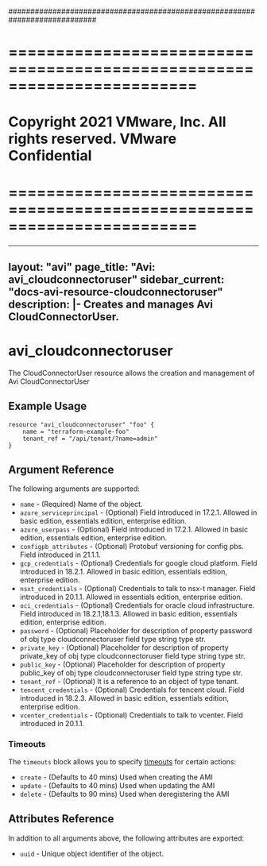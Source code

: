 ############################################################################
# ========================================================================
# Copyright 2021 VMware, Inc.  All rights reserved. VMware Confidential
# ========================================================================
###

<!--
    Copyright 2021 VMware, Inc.
    SPDX-License-Identifier: Mozilla Public License 2.0
-->
---
layout: "avi"
page_title: "Avi: avi_cloudconnectoruser"
sidebar_current: "docs-avi-resource-cloudconnectoruser"
description: |-
  Creates and manages Avi CloudConnectorUser.
---

# avi_cloudconnectoruser

The CloudConnectorUser resource allows the creation and management of Avi CloudConnectorUser

## Example Usage

```hcl
resource "avi_cloudconnectoruser" "foo" {
    name = "terraform-example-foo"
    tenant_ref = "/api/tenant/?name=admin"
}
```

## Argument Reference

The following arguments are supported:

* `name` - (Required) Name of the object.
* `azure_serviceprincipal` - (Optional) Field introduced in 17.2.1. Allowed in basic edition, essentials edition, enterprise edition.
* `azure_userpass` - (Optional) Field introduced in 17.2.1. Allowed in basic edition, essentials edition, enterprise edition.
* `configpb_attributes` - (Optional) Protobuf versioning for config pbs. Field introduced in 21.1.1.
* `gcp_credentials` - (Optional) Credentials for google cloud platform. Field introduced in 18.2.1. Allowed in basic edition, essentials edition, enterprise edition.
* `nsxt_credentials` - (Optional) Credentials to talk to nsx-t manager. Field introduced in 20.1.1. Allowed in essentials edition, enterprise edition.
* `oci_credentials` - (Optional) Credentials for oracle cloud infrastructure. Field introduced in 18.2.1,18.1.3. Allowed in basic edition, essentials edition, enterprise edition.
* `password` - (Optional) Placeholder for description of property password of obj type cloudconnectoruser field type string  type str.
* `private_key` - (Optional) Placeholder for description of property private_key of obj type cloudconnectoruser field type string  type str.
* `public_key` - (Optional) Placeholder for description of property public_key of obj type cloudconnectoruser field type string  type str.
* `tenant_ref` - (Optional) It is a reference to an object of type tenant.
* `tencent_credentials` - (Optional) Credentials for tencent cloud. Field introduced in 18.2.3. Allowed in basic edition, essentials edition, enterprise edition.
* `vcenter_credentials` - (Optional) Credentials to talk to vcenter. Field introduced in 20.1.1.


### Timeouts

The `timeouts` block allows you to specify [timeouts](https://www.terraform.io/docs/configuration/resources.html#timeouts) for certain actions:

* `create` - (Defaults to 40 mins) Used when creating the AMI
* `update` - (Defaults to 40 mins) Used when updating the AMI
* `delete` - (Defaults to 90 mins) Used when deregistering the AMI

## Attributes Reference

In addition to all arguments above, the following attributes are exported:

* `uuid` -  Unique object identifier of the object.

